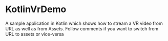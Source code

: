 # KotlinVrDemo
A sample application in Kotlin which shows how to stream a VR video from URL as well as from Assets.
Follow comments if you want to switch from URL to assets or vice-versa
